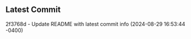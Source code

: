 
## Latest Commit
2f3768d - Update README with latest commit info (2024-08-29 16:53:44 -0400) <Yunxi-Zhou>
